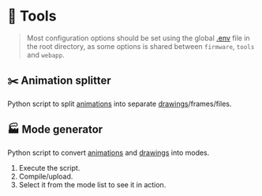 # 🧰 Tools

> Most configuration options should be set using the global [.env](https://github.com/VIPnytt/Frekvens/.env) file in the root directory, as some options is shared between `firmware`, `tools` and `webapp`.

## ✂️ Animation splitter

Python script to split [animations](https://github.com/VIPnytt/Frekvens/wiki/Modes#-animation) into separate [drawings](https://github.com/VIPnytt/Frekvens/wiki/Modes#-draw)/frames/files.

## 🏭 Mode generator

Python script to convert [animations](https://github.com/VIPnytt/Frekvens/wiki/Modes#-animation) and [drawings](https://github.com/VIPnytt/Frekvens/wiki/Modes#-draw) into modes.

1. Execute the script.
2. Compile/upload.
3. Select it from the mode list to see it in action.
